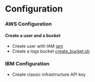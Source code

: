 # Configuration

### AWS Configuration

#### Create a user and a bucket
* Create user with IAM [iam](iam/clouds)
* Create a logs bucket [create_bucket.sh](iam/cloud/aws/create_bucket.sh)

### IBM Configuration
* Create classic infrastructure API key